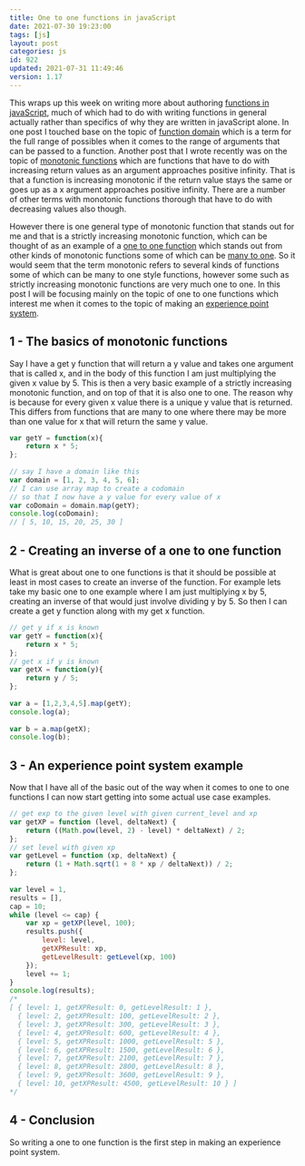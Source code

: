 ```yaml
---
title: One to one functions in javaScript
date: 2021-07-30 19:23:00
tags: [js]
layout: post
categories: js
id: 922
updated: 2021-07-31 11:49:46
version: 1.17
---
```


This wraps up this week on writing more about authoring [functions in javaScript](/2019/12/26/js-function/), much of which had to do with writing functions in general actually rather than specifics of why they are written in javaScript alone. In one post I touched base on the topic of [function domain](/2021/07/27/js-function-domain/) which is a term for the full range of possibles when it comes to the range of arguments that can be passed to a function. Another post that I wrote recently was on the topic of [monotonic functions](/2021/07/26/js-function-monotonic/) which are functions that have to do with increasing return values as an argument approaches positive infinity. That is that a function is increasing monotonic if the return value stays the same or goes up as a x argument approaches positive infinity. There are a number of other terms with monotonic functions thorough that have to do with decreasing values also though.

However there is one general type of monotonic function that stands out for me and that is a strictly increasing monotonic function, which can be thought of as an example of a [one to one function](https://www.varsitytutors.com/hotmath/hotmath_help/topics/one-to-one-functions) which stands out from other kinds of monotonic functions some of which can be [many to one](/2021/07/29/js-function-many-to-one/). So it would seem that the term monotonic refers to several kinds of functions some of which can be many to one style functions, however some such as strictly increasing monotonic functions are very much one to one. In this post I will be focusing mainly on the topic of one to one functions which interest me when it comes to the topic of making an [experience point system](/2020/04/27/js-javascript-example-exp-system/).

<!-- more -->


## 1 - The basics of monotonic functions

Say I have a get y function that will return a y value and takes one argument that is called x, and in the body of this function I am just multiplying the given x value by 5. This is then a very basic example of a strictly increasing monotonic function, and on top of that it is also one to one. The reason why is because for every given x value there is a unique y value that is returned. This differs from functions that are many to one where there may be more than one value for x that will return the same y value.

```js
var getY = function(x){
    return x * 5;
};
 
// say I have a domain like this
var domain = [1, 2, 3, 4, 5, 6];
// I can use array map to create a codomain
// so that I now have a y value for every value of x
var coDomain = domain.map(getY);
console.log(coDomain);
// [ 5, 10, 15, 20, 25, 30 ]
```

## 2 - Creating an inverse of a one to one function

What is great about one to one functions is that it should be possible at least in most cases to create an inverse of the function. For example lets take my basic one to one example where I am just multiplying x by 5, creating an inverse of that would just involve dividing y by 5. So then I can create a get y function along with my get x function.

```js
// get y if x is known
var getY = function(x){
    return x * 5;
};
// get x if y is known
var getX = function(y){
    return y / 5;
};
 
var a = [1,2,3,4,5].map(getY);
console.log(a);
 
var b = a.map(getX);
console.log(b);
```

## 3 - An experience point system example

Now that I have all of the basic out of the way when it comes to one to one functions I can now start getting into some actual use case examples.

```js
// get exp to the given level with given current_level and xp
var getXP = function (level, deltaNext) {
    return ((Math.pow(level, 2) - level) * deltaNext) / 2;
};
// set level with given xp
var getLevel = function (xp, deltaNext) {
    return (1 + Math.sqrt(1 + 8 * xp / deltaNext)) / 2;
};
 
var level = 1,
results = [],
cap = 10;
while (level <= cap) {
    var xp = getXP(level, 100);
    results.push({
        level: level,
        getXPResult: xp,
        getLevelResult: getLevel(xp, 100)
    });
    level += 1;
}
console.log(results);
/*
[ { level: 1, getXPResult: 0, getLevelResult: 1 },
  { level: 2, getXPResult: 100, getLevelResult: 2 },
  { level: 3, getXPResult: 300, getLevelResult: 3 },
  { level: 4, getXPResult: 600, getLevelResult: 4 },
  { level: 5, getXPResult: 1000, getLevelResult: 5 },
  { level: 6, getXPResult: 1500, getLevelResult: 6 },
  { level: 7, getXPResult: 2100, getLevelResult: 7 },
  { level: 8, getXPResult: 2800, getLevelResult: 8 },
  { level: 9, getXPResult: 3600, getLevelResult: 9 },
  { level: 10, getXPResult: 4500, getLevelResult: 10 } ]
*/
```

## 4 - Conclusion

So writing a one to one function is the first step in making an experience point system.